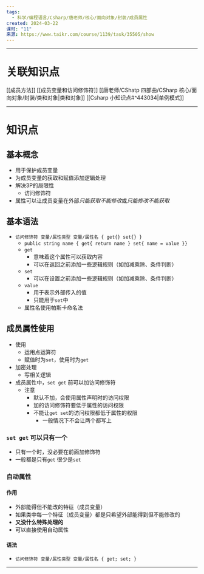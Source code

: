 ```yaml
---
tags:
  - 科学/编程语言/Csharp/唐老师/核心/面向对象/封装/成员属性
created: 2024-03-22
课时: "11"
来源: https://www.taikr.com/course/1139/task/35505/show
---
```


---
# 关联知识点

[[成员方法]] [[成员变量和访问修饰符]] [[唐老师/CShatp 四部曲/CSharp 核心/面向对象/封装/类和对象|类和对象]]  [[Csharp 小知识点#^443034|单例模式]]

---
# 知识点

## 基本概念

- 用于保护成员变量
- 为成员变量的获取和赋值添加逻辑处理
- 解决3P的局限性
	- 访问修饰符
- 属性可以让成员变量在外部*只能获取不能修改*或*只能修改不能获取*
## 基本语法

- `访问修饰符 变量/属性类型 变量/属性名 { get{} set{} }`
	- `public string name { get{ return name } set{ name = value }}`
	- `get`
		- 意味着这个属性可以获取内容
		- 可以在返回之前添加一些逻辑规则（如加减乘除、条件判断）
	- `set`
		- 可以在设置之前添加一些逻辑规则（如加减乘除、条件判断）
	- `value`
		- 用于表示外部传入的值
		- 只能用于`set`中
	- 属性名使用帕斯卡命名法
## 成员属性使用

- 使用
	- 运用点运算符
	- 赋值时为`set`，使用时为`get`
- 加密处理
	- 写相关逻辑
- 成员属性中，`set get` 前可以加访问修饰符
	- 注意
		- 默认不加，会使用属性声明时的访问权限
		- 加的访问修饰符要低于属性的访问权限
		- 不能让`get set`的访问权限都低于属性的权限
			- 一般情况下不会让两个都写上
### `set get` 可以只有一个

- 只有一个时，没必要在前面加修饰符
- 一般都是只有`get` 很少是`set`
### 自动属性 

#### 作用

- 外部能得但不能改的特征（成员变量）
- 如果类中每一个特征（成员变量）都是只希望外部能得到但不能修改的
- **又没什么特殊处理的**
- 可以直接使用自动属性
#### 语法

- `访问修饰符 变量/属性类型 变量/属性名 { get; set; }`

---


